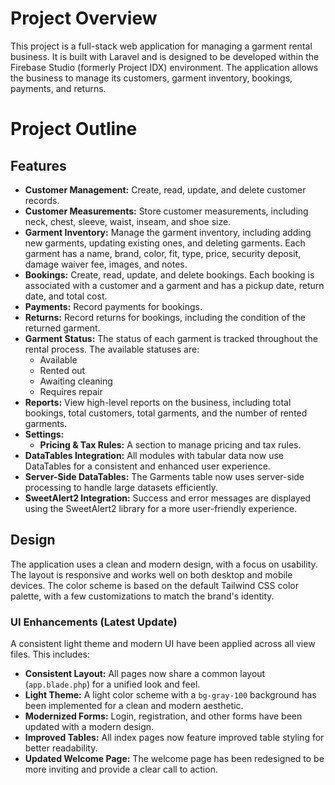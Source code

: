 # Project Overview

This project is a full-stack web application for managing a garment rental business. It is built with Laravel and is designed to be developed within the Firebase Studio (formerly Project IDX) environment. The application allows the business to manage its customers, garment inventory, bookings, payments, and returns.

# Project Outline

## Features

*   **Customer Management:** Create, read, update, and delete customer records.
*   **Customer Measurements:** Store customer measurements, including neck, chest, sleeve, waist, inseam, and shoe size.
*   **Garment Inventory:** Manage the garment inventory, including adding new garments, updating existing ones, and deleting garments. Each garment has a name, brand, color, fit, type, price, security deposit, damage waiver fee, images, and notes.
*   **Bookings:** Create, read, update, and delete bookings. Each booking is associated with a customer and a garment and has a pickup date, return date, and total cost.
*   **Payments:** Record payments for bookings.
*   **Returns:** Record returns for bookings, including the condition of the returned garment.
*   **Garment Status:** The status of each garment is tracked throughout the rental process. The available statuses are:
    *   Available
    *   Rented out
    *   Awaiting cleaning
    *   Requires repair
*   **Reports:** View high-level reports on the business, including total bookings, total customers, total garments, and the number of rented garments.
*   **Settings:**
    *   **Pricing & Tax Rules:** A section to manage pricing and tax rules.
*   **DataTables Integration:** All modules with tabular data now use DataTables for a consistent and enhanced user experience.
*   **Server-Side DataTables:** The Garments table now uses server-side processing to handle large datasets efficiently.
*   **SweetAlert2 Integration:** Success and error messages are displayed using the SweetAlert2 library for a more user-friendly experience.

## Design

The application uses a clean and modern design, with a focus on usability. The layout is responsive and works well on both desktop and mobile devices. The color scheme is based on the default Tailwind CSS color palette, with a few customizations to match the brand's identity.

### UI Enhancements (Latest Update)

A consistent light theme and modern UI have been applied across all view files. This includes:

*   **Consistent Layout:** All pages now share a common layout (`app.blade.php`) for a unified look and feel.
*   **Light Theme:** A light color scheme with a `bg-gray-100` background has been implemented for a clean and modern aesthetic.
*   **Modernized Forms:** Login, registration, and other forms have been updated with a modern design.
*   **Improved Tables:** All index pages now feature improved table styling for better readability.
*   **Updated Welcome Page:** The welcome page has been redesigned to be more inviting and provide a clear call to action.
